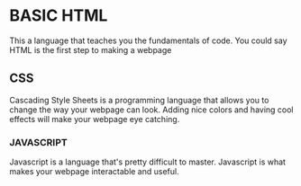 # BASIC HTML
This a language that teaches you the fundamentals of code. You could say HTML is the first step to making a webpage

## CSS
Cascading Style Sheets is a programming language that allows you to change the way your webpage can look. Adding nice colors and having cool effects
will make your webpage eye catching.

### JAVASCRIPT
Javascript is a language that's pretty difficult to master. Javascript is what makes your webpage interactable and useful.


